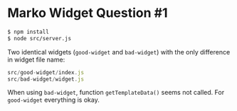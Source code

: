 # Marko Widget Question #1

```sh
$ npm install
$ node src/server.js
```

Two identical widgets (`good-widget` and `bad-widget`) with the only difference in widget file name:

```js
src/good-widget/index.js
src/bad-widget/widget.js
```

When using `bad-widget`, function `getTemplateData()` seems not called. For `good-widget` everything is okay. 
